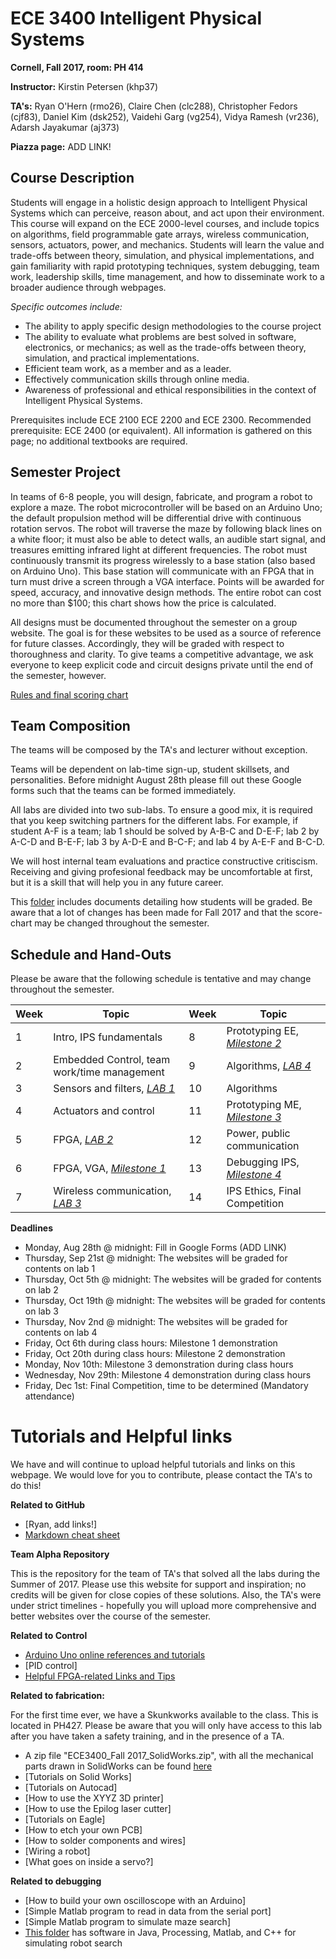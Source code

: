 # ECE 3400 Intelligent Physical Systems 

**Cornell, Fall 2017, room: PH 414**

**Instructor:** Kirstin Petersen (khp37)

**TA's:** Ryan O'Hern (rmo26), Claire Chen (clc288), Christopher Fedors (cjf83), Daniel Kim (dsk252), Vaidehi Garg (vg254), Vidya Ramesh (vr236), Adarsh Jayakumar (aj373)

**Piazza page:** ADD LINK!

## Course Description

Students will engage in a holistic design approach to Intelligent Physical Systems which can perceive, reason about, and act upon their environment. This course will expand on the ECE 2000-level courses, and include topics on algorithms, field programmable gate arrays, wireless communication, sensors, actuators, power, and mechanics. Students will learn the value and trade-offs between theory, simulation, and physical implementations, and gain familiarity with rapid prototyping techniques, system debugging, team work, leadership skills, time management, and how to disseminate work to a broader audience through webpages.

_Specific outcomes include:_

 - The ability to apply specific design methodologies to the course project
 - The ability to evaluate what problems are best solved in software, electronics, or mechanics; as well as the trade-offs between theory, simulation, and practical implementations.
 - Efficient team work, as a member and as a leader.
 - Effectively communication skills through online media.
 - Awareness of professional and ethical responsibilities in the context of Intelligent Physical Systems.

Prerequisites include ECE 2100  ECE 2200 and ECE 2300.  Recommended prerequisite: ECE 2400 (or equivalent).
All information is gathered on this page; no additional textbooks are required.

## Semester Project

In teams of 6-8 people, you will design, fabricate, and program a robot to explore a maze. The robot microcontroller will be based on an Arduino Uno; the default propulsion method will be differential drive with continuous rotation servos. The robot will traverse the maze by following black lines on a white floor; it must also be able to detect walls, an audible start signal, and treasures emitting infrared light at different frequencies. The robot must continuously transmit its progress wirelessly to a base station (also based on Arduino Uno). This base station will communicate with an FPGA that in turn must drive a screen through a VGA interface. Points will be awarded for speed, accuracy, and innovative design methods. The entire robot can cost no more than $100; this chart shows how the price is calculated.

All designs must be documented throughout the semester on a group website. The goal is for these websites to be used as a source of reference for future classes. Accordingly, they will be graded with respect to thoroughness and clarity. To give teams a competitive advantage, we ask everyone to keep explicit code and circuit designs private until the end of the semester, however. 

[Rules and final scoring chart](docs/Grading/)

## Team Composition

The teams will be composed by the TA's and lecturer without exception. 

Teams will be dependent on lab-time sign-up, student skillsets, and personalities. Before midnight August 28th please fill out these Google forms such that the teams can be formed immediately. 

All labs are divided into two sub-labs. To ensure a good mix, it is required that you keep switching partners for the different labs. For example, if student A-F is a team; lab 1 should be solved by A-B-C and D-E-F; lab 2 by A-C-D and B-E-F; lab 3 by A-D-E and B-C-F; and lab 4 by A-E-F and B-C-D.  

We will host internal team evaluations and practice constructive critiscism. Receiving and giving profesional feedback may be uncomfortable at first, but it is a skill that will help you in any future career.

This [folder](docs/Grading/) includes documents detailing how students will be graded. Be aware that a lot of changes has been made for Fall 2017 and that the score-chart may be changed throughout the semester.  

## Schedule and Hand-Outs

Please be aware that the following schedule is tentative and may change throughout the semester.

Week | Topic | Week | Topic
-----|-------|------|-------
1 | Intro, IPS fundamentals | 8 | Prototyping EE, [_Milestone 2_](docs/Grading/Milestone_score.md)
2 | Embedded Control, team work/time management | 9 | Algorithms, [_LAB 4_](docs/lab4.md)
3 | Sensors and filters, [_LAB 1_](docs/lab1.md) | 10 | Algorithms
4 | Actuators and control | 11 | Prototyping ME, [_Milestone 3_](docs/Grading/Milestone_score.md)
5 | FPGA, [_LAB 2_](docs/lab2.md) | 12 | Power, public communication
6 | FPGA, VGA, [_Milestone 1_](docs/Grading/Milestone_score.md) | 13 | Debugging IPS, [_Milestone 4_](docs/Grading/Milestone_score.md)
7 | Wireless communication, [_LAB 3_](docs/lab3.md) | 14 | IPS Ethics, Final Competition


**Deadlines**
- Monday, Aug 28th @ midnight: Fill in Google Forms (ADD LINK)
- Thursday, Sep 21st @ midnight: The websites will be graded for contents on lab 1
- Thursday, Oct 5th @ midnight: The websites will be graded for contents on lab 2
- Thursday, Oct 19th @ midnight: The websites will be graded for contents on lab 3
- Thursday, Nov 2nd @ midnight: The websites will be graded for contents on lab 4
- Friday, Oct 6th during class hours: Milestone 1 demonstration
- Friday, Oct 20th during class hours: Milestone 2 demonstration
- Monday, Nov 10th: Milestone 3 demonstration during class hours
- Wednesday, Nov 29th: Milestone 4 demonstration during class hours
- Friday, Dec 1st: Final Competition, time to be determined (Mandatory attendance)

# Tutorials and Helpful links

We have and will continue to upload helpful tutorials and links on this webpage. We would love for you to contribute, please contact the TA's to do this!

**Related to GitHub**

- [Ryan, add links!]
- [Markdown cheat sheet](https://guides.github.com/pdfs/markdown-cheatsheet-online.pdf)

**Team Alpha Repository**

This is the repository for the team of TA's that solved all the labs during the Summer of 2017. Please use this website for support and inspiration; no credits will be given for close copies of these solutions. Also, the TA's were under strict timelines - hopefully you will upload more comprehensive and better websites over the course of the semester.

**Related to Control**

- [Arduino Uno online references and tutorials](https://www.arduino.cc/en/Reference/HomePage)
- [PID control]
- [Helpful FPGA-related Links and Tips](docs/FPGA_resources.md)

**Related to fabrication:**

For the first time ever, we have a Skunkworks available to the class. This is located in PH427. Please be aware that you will only have access to this lab after you have taken a safety training, and in the presence of a TA. 

- A zip file "ECE3400_Fall 2017_SolidWorks.zip", with all the mechanical parts drawn in SolidWorks can be found [here](docs/)
- [Tutorials on Solid Works]
- [Tutorials on Autocad]
- [How to use the XYYZ 3D printer]
- [How to use the Epilog laser cutter]
- [Tutorials on Eagle]
- [How to etch your own PCB]
- [How to solder components and wires]
- [Wiring a robot]
- [What goes on inside a servo?]



**Related to debugging**

- [How to build your own oscilloscope with an Arduino]
- [Simple Matlab program to read in data from the serial port]
- [Simple Matlab program to simulate maze search]
- [This folder](docs/simulation/) has software in Java, Processing, Matlab, and C++ for simulating robot search




